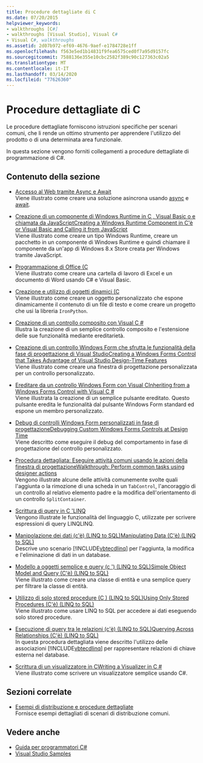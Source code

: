 ```yaml
---
title: Procedure dettagliate di C
ms.date: 07/20/2015
helpviewer_keywords:
- walkthroughs [C#]
- walkthroughs [Visual Studio], Visual C#
- Visual C#, walkthroughs
ms.assetid: 2d07b972-ef69-4676-9aef-e1784728e1ff
ms.openlocfilehash: f563e5ed1b14831f9fea6575ced0f7a95d9157fc
ms.sourcegitcommit: 7588136e355e10cbc2582f389c90c127363c02a5
ms.translationtype: MT
ms.contentlocale: it-IT
ms.lasthandoff: 03/14/2020
ms.locfileid: "77626360"
---
```

# <a name="c-walkthroughs"></a>Procedure dettagliate di C

Le procedure dettagliate forniscono istruzioni specifiche per scenari comuni, che li rende un ottimo strumento per apprendere l'utilizzo del prodotto o di una determinata area funzionale.

 In questa sezione vengono forniti collegamenti a procedure dettagliate di programmazione di C#.

## <a name="in-this-section"></a>Contenuto della sezione

- [Accesso al Web tramite Async e Await](./programming-guide/concepts/async/walkthrough-accessing-the-web-by-using-async-and-await.md)\
  Viene illustrato come creare una soluzione asincrona usando [async](./language-reference/keywords/async.md) e [await](./language-reference/operators/await.md).

- [Creazione di un componente di Windows Runtime in C , Visual Basic o e chiamata da JavaScriptCreating a Windows Runtime Component in C'è or Visual Basic and Calling it from JavaScript](/windows/uwp/winrt-components/walkthrough-creating-a-simple-windows-runtime-component-and-calling-it-from-javascript)\
  Viene illustrato come creare un tipo Windows Runtime, creare un pacchetto in un componente di Windows Runtime e quindi chiamare il componente da un'app di Windows 8.x Store creata per Windows tramite JavaScript.

- [Programmazione di Office (C](./programming-guide/interop/walkthrough-office-programming.md)\
  Viene illustrato come creare una cartella di lavoro di Excel e un documento di Word usando C# e Visual Basic.

- [Creazione e utilizzo di oggetti dinamici (C](./programming-guide/types/walkthrough-creating-and-using-dynamic-objects.md)\
  Viene illustrato come creare un oggetto personalizzato che espone dinamicamente il contenuto di un file di testo e come creare un progetto che usi la libreria `IronPython`.

- [Creazione di un controllo composito con Visual C #](../framework/winforms/controls/walkthrough-authoring-a-composite-control-with-visual-csharp.md)\
  Illustra la creazione di un semplice controllo composito e l'estensione delle sue funzionalità mediante ereditarietà.

- [Creazione di un controllo Windows Form che sfrutta le funzionalità della fase di progettazione di Visual StudioCreating a Windows Forms Control that Takes Advantage of Visual Studio Design-Time Features](../framework/winforms/controls/creating-a-wf-control-design-time-features.md)\
  Viene illustrato come creare una finestra di progettazione personalizzata per un controllo personalizzato.

- [Ereditare da un controllo Windows Form con Visual CInheriting from a Windows Forms Control with Visual C #](../framework/winforms/controls/walkthrough-inheriting-from-a-windows-forms-control-with-visual-csharp.md)\
  Viene illustrata la creazione di un semplice pulsante ereditato. Questo pulsante eredita le funzionalità dal pulsante Windows Form standard ed espone un membro personalizzato.

- [Debug di controlli Windows Form personalizzati in fase di progettazioneDebugging Custom Windows Forms Controls at Design Time](../framework/winforms/controls/walkthrough-debugging-custom-windows-forms-controls-at-design-time.md)\
  Viene descritto come eseguire il debug del comportamento in fase di progettazione del controllo personalizzato.

- [Procedura dettagliata: Eseguire attività comuni usando le azioni della finestra di progettazioneWalkthrough: Perform common tasks using designer actions](../framework/winforms/controls/perform-common-tasks-design-actions.md)\
  Vengono illustrate alcune delle attività comunemente svolte quali l'aggiunta o la rimozione di una scheda in un `TabControl`, l'ancoraggio di un controllo al relativo elemento padre e la modifica dell'orientamento di un controllo `SplitContainer`.

- [Scrittura di query in C 'LINQ](./programming-guide/concepts/linq/walkthrough-writing-queries-linq.md)\
  Vengono illustrate le funzionalità del linguaggio C, utilizzate per scrivere espressioni di query LINQLINQ.

- [Manipolazione dei dati (c'è) (LINQ to SQL)Manipulating Data (C'è) (LINQ to SQL)](../framework/data/adonet/sql/linq/walkthrough-manipulating-data-csharp.md)\
  Descrive uno scenario [!INCLUDE[vbtecdlinq](~/includes/vbtecdlinq-md.md)] per l'aggiunta, la modifica e l'eliminazione di dati in un database.

- [Modello a oggetti semplice e query (c ') (LINQ to SQL)Simple Object Model and Query (C'è) (LINQ to SQL)](../framework/data/adonet/sql/linq/walkthrough-simple-object-model-and-query-csharp.md)\
  Viene illustrato come creare una classe di entità e una semplice query per filtrare la classe di entità.

- [Utilizzo di solo stored procedure (C ) (LINQ to SQL)Using Only Stored Procedures (C'è) (LINQ to SQL)](../framework/data/adonet/sql/linq/walkthrough-using-only-stored-procedures-csharp.md)\
  Viene illustrato come usare LINQ to SQL per accedere ai dati eseguendo solo stored procedure.

- [Esecuzione di query tra le relazioni (c'è) (LINQ to SQL)Querying Across Relationships (C'è) (LINQ to SQL)](../framework/data/adonet/sql/linq/walkthrough-querying-across-relationships-csharp.md)\
  In questa procedura dettagliata viene descritto l'utilizzo delle associazioni [!INCLUDE[vbtecdlinq](~/includes/vbtecdlinq-md.md)] per rappresentare relazioni di chiave esterna nel database.

- [Scrittura di un visualizzatore in CWriting a Visualizer in C #](/visualstudio/debugger/walkthrough-writing-a-visualizer-in-csharp)\
  Viene illustrato come scrivere un visualizzatore semplice usando C#.

## <a name="related-sections"></a>Sezioni correlate

- [Esempi di distribuzione e procedure dettagliate](/visualstudio/deployment/clickonce-deployment-samples-and-walkthroughs)\
  Fornisce esempi dettagliati di scenari di distribuzione comuni.

## <a name="see-also"></a>Vedere anche

- [Guida per programmatori C#](./programming-guide/index.md)
- [Visual Studio Samples](/visualstudio/ide/visual-studio-ide)
